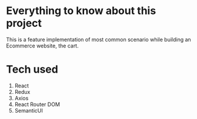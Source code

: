 # Everything to know about this project

This is a feature implementation of most common scenario while building an Ecommerce website, the cart.

# Tech used

1. React
2. Redux
3. Axios
4. React Router DOM
5. SemanticUI
